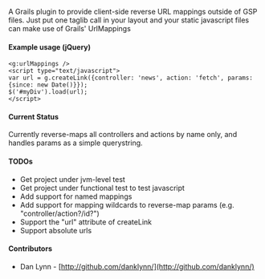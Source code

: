A Grails plugin to provide client-side reverse URL mappings outside of GSP files.
Just put one taglib call in your layout and your static javascript files can make use of Grails' UrlMappings

#### Example usage (jQuery)

    <g:urlMappings />
    <script type="text/javascript">
    var url = g.createLink({controller: 'news', action: 'fetch', params: {since: new Date()}});
    $('#myDiv').load(url);
    </script>

#### Current Status

Currently reverse-maps all controllers and actions by name only, and handles params as a simple querystring.

#### TODOs

* Get project under jvm-level test
* Get project under functional test to test javascript
* Add support for named mappings
* Add support for mapping wildcards to reverse-map params (e.g. "controller/action?/id?")
* Support the "url" attribute of createLink
* Support absolute urls

#### Contributors

* Dan Lynn - [http://github.com/danklynn/](http://github.com/danklynn/)
